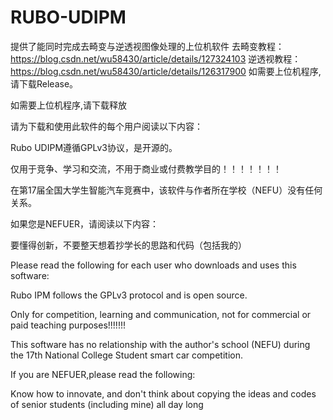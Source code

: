 # RUBO-UDIPM
提供了能同时完成去畸变与逆透视图像处理的上位机软件
去畸变教程：https://blog.csdn.net/wu58430/article/details/127324103
逆透视教程：https://blog.csdn.net/wu58430/article/details/126317900
如需要上位机程序,请下载Release。

如需要上位机程序,请下载释放

请为下载和使用此软件的每个用户阅读以下内容：

Rubo UDIPM遵循GPLv3协议，是开源的。

仅用于竞争、学习和交流，不用于商业或付费教学目的！！！！！！！

在第17届全国大学生智能汽车竞赛中，该软件与作者所在学校（NEFU）没有任何关系。

如果您是NEFUER，请阅读以下内容：

要懂得创新，不要整天想着抄学长的思路和代码（包括我的）

Please read the following for each user who downloads and uses this software:

Rubo IPM follows the GPLv3 protocol and is open source.

Only for competition, learning and communication, not for commercial or paid teaching purposes!!!!!!!

This software has no relationship with the author's school (NEFU) during the 17th National College Student smart car competition.


If you are NEFUER,please read the following:

Know how to innovate, and don't think about copying the ideas and codes of senior students (including mine) all day long
